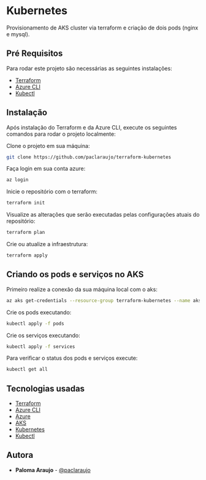 # Kubernetes

Provisionamento de AKS cluster via terraform e criação de dois pods (nginx e mysql).

## Pré Requisitos

Para rodar este projeto são necessárias as seguintes instalações: 

- [Terraform](https://www.terraform.io/)
- [Azure CLI](https://docs.microsoft.com/pt-br/cli/azure/install-azure-cli)
- [Kubectl](https://kubernetes.io/docs/tasks/tools/)

## Instalação

Após instalação do Terraform e da Azure CLI, execute os seguintes comandos para rodar o projeto localmente:

Clone o projeto em sua máquina:
```sh
git clone https://github.com/paclaraujo/terraform-kubernetes
```

Faça login em sua conta azure:
```sh
az login
```

Inicie o repositório com o terraform:
```sh
terraform init
```

Visualize as alterações que serão executadas pelas configurações atuais do repositório:
```sh
terraform plan
```

Crie ou atualize a infraestrutura:
```sh
terraform apply
```

## Criando os pods e serviços no AKS

Primeiro realize a conexão da sua máquina local com o aks:

```sh
az aks get-credentials --resource-group terraform-kubernetes --name aks-cluster
```

Crie os pods executando:

```sh
kubectl apply -f pods
```

Crie os serviços executando: 

```sh
kubectl apply -f services
```

Para verificar o status dos pods e serviços execute:

```sh
kubectl get all
```

## Tecnologias usadas

- [Terraform](https://www.terraform.io/)
- [Azure CLI](https://docs.microsoft.com/pt-br/cli/azure/install-azure-cli)
- [Azure](https://azure.microsoft.com/pt-br/)
- [AKS](https://azure.microsoft.com/pt-br/services/kubernetes-service/)
- [Kubernetes](https://kubernetes.io/)
- [Kubectl](https://kubernetes.io/docs/tasks/tools/)

## Autora

* **Paloma Araujo** - [@paclaraujo](https://github.com/paclaraujo)



